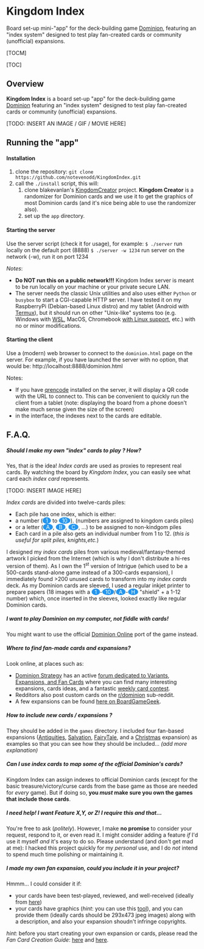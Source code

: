 <h1>Kingdom Index</h1>

Board set-up mini-"app" for the deck-building game [Dominion](https://en.wikipedia.org/wiki/Dominion_%28card_game%29), featuring an "index system" designed to test play fan-created cards or community (unofficial) expansions.

[TOCM]

[TOC]

## Overview

**Kingdom Index** is a board set-up "app" for the deck-building game [Dominion](https://en.wikipedia.org/wiki/Dominion_%28card_game%29) featuring an "index system" designed to test play fan-created cards or community (unofficial) expansions.

[TODO: INSERT AN  IMAGE / GIF / MOVIE  HERE]

## Running the "app"

#### Installation

1. clone the repository: `git clone https://github.com/notevenodd/KingdomIndex.git`
2. call the `./install` script, this will:
   1. clone blakevanlan's [KingdomCreator](https://github.com/blakevanlan/KingdomCreator "KingdomCreator") project. **Kingdom Creator** is a randomizer for Dominion cards and we use it to get the graphics of most Dominion cards (and it's nice being able to use the randomizer also).
   2. set up the `app` directory.

#### Starting the server

Use the server script (check it for usage), for example:
`$ ./server` run locally on the default port (8888)
`$ ./server -w 1234` run server on the network (-w), run it on port 1234

*Notes*:
* **Do NOT run this on a public network!!!** Kingdom Index server is meant to be run locally on your machine or your private secure LAN.
* The server needs the classic Unix utilities and also uses either `Python` or `busybox` to start a CGI-capable HTTP server. I have tested it on my RaspberryPi (Debian-based Linux distro) and my tablet (Android with [Termux](https://termux.com/ "Termux")), but it should run on other "Unix-like" systems too (e.g. Windows with [WSL](https://docs.microsoft.com/en-us/windows/wsl/ "WSL"), MacOS, Chromebook [with Linux support](https://support.google.com/chromebook/answer/9145439?hl=en), etc.) with no or minor modifications.

#### Starting the client

Use a (modern) web browser to connect to the `dominion.html` page on the server.
For example, if you have launched the server with no option, that would be: http://localhost:8888/dominion.html

Notes:
* If you have [qrencode](https://fukuchi.org/works/qrencode/) installed on the server, it will display a QR code with the URL to connect to. This can be convenient to quickly run the client from a tablet (note: displaying the board from a phone doesn't make much sense given the size of the screen)
* in the interface, the indexes next to the cards are editable.


## F.A.Q.

##### Should I make my own "*index*" cards to play ? How?

Yes, that *is* the idea! *Index cards* are used as proxies to represent real cards. By watching the board by *Kingdom Index*, you can easily see what card each *index card* represents.

[TODO: INSERT IMAGE HERE]


*Index cards* are divided into twelve-cards piles:
* Each pile has one index, which is either:
 * a number (<span style="background-color:#2196F3;color:#fff;display:inline-block;padding-left:8px;padding-right:8px;text-align:center;border-radius:50%">1</span> to <span style="background-color:#2196F3;color:#fff;display:inline-block;padding-left:8px;padding-right:8px;text-align:center;border-radius:50%">10</span>). (numbers are assigned to kingdom cards piles)
 * or a letter (<span style="background-color:#2196F3;color:#fff;display:inline-block;padding-left:8px;padding-right:8px;text-align:center;border-radius:50%">A</span>, <span style="background-color:#2196F3;color:#fff;display:inline-block;padding-left:8px;padding-right:8px;text-align:center;border-radius:50%">B</span>, <span style="background-color:#2196F3;color:#fff;display:inline-block;padding-left:8px;padding-right:8px;text-align:center;border-radius:50%">C</span>, ...) to be assigned to non-kindgom piles
* Each card in a pile also gets an individual number from 1 to 12. (*this is useful for split piles, knights,etc.*)

I designed my *index cards* piles from various medieval/fantasy-themed artwork I picked from the Internet (which is why I don't distribute a hi-res version of them). As I own the 1<sup>st</sup> version of Intrigue (which used to be a 500-cards stand-alone game instead of a 300-cards expansion), I immediately found >200 unused cards to transform into my *index cards* deck. As my Dominion cards are sleeved, I used a regular inkjet printer to prepare papers (18 images with a <span style="background-color:#2196F3;color:#fff;display:inline-block;padding-left:8px;padding-right:8px;text-align:center;border-radius:50%">1</span>-<span style="background-color:#2196F3;color:#fff;display:inline-block;padding-left:8px;padding-right:8px;text-align:center;border-radius:50%">10</span>/<span style="background-color:#2196F3;color:#fff;display:inline-block;padding-left:8px;padding-right:8px;text-align:center;border-radius:50%">A</span>-<span style="background-color:#2196F3;color:#fff;display:inline-block;padding-left:8px;padding-right:8px;text-align:center;border-radius:50%">H</span> "shield" + a 1-12 number) which, once inserted in the sleeves, looked exactly like regular Dominion cards.


##### I want to play Dominion on my computer, not fiddle with cards!

You might want to use the official [Dominion Online](https://www.dominion.games/) port of the game instead.

##### Where to find fan-made cards and expansions?

Look online, at places such as:

* [Dominion Strategy](https://dominionstrategy.com/ "Dominion Strategy") has an active [forum dedicated to Variants, Expansions, and Fan Cards](http://forum.dominionstrategy.com/index.php?board=11.0 "a great forum dedicated to Variants and Fan Cards") where you can find many interesting expansions, cards ideas, and a fantastic [weekly card contest](http://forum.dominionstrategy.com/index.php?topic=18987.0 "weekly card contest").
* Redditors also post custom cards on the [r/dominion](https://old.reddit.com/r/dominion/ "r/dominion") sub-reddit.
* A few expansions can be found [here on BoardGameGeek](https://www.boardgamegeek.com/boardgame/36218/dominion/expansions "here on BoardGameGeek").

##### How to include new cards / expansions ?

They should be added in the `games` directory. I included four fan-based expansions ([Antiquities](https://drive.google.com/drive/folders/19r-veyGWQOBQpYZGGdAZpN9A0PNaqvkW), [Salvation](https://boardgamegeek.com/boardgame/80435/salvation-fan-expansion-dominion), [FairyTale](https://boardgamegeek.com/boardgameexpansion/68281/fairy-tale-fan-expansion-dominion), and a [Christmas](https://reddit.com/r/dominion/comments/a6jauy/a_very_dominion_christmas) expansion) as examples so that you can see how they should be included... *(add more explanation)*

##### Can I use *index cards* to map some of the official Dominion's cards?

Kingdom Index can assign indexes to official Dominion cards (except for the basic treasure/victory/curse cards from the base game as those are needed for *every* game). But if doing so, **you *must* make sure you own the games that include those cards**.

##### I need help! I want Feature X,Y, or Z! I require this and that... 

You're free to ask (*politely*). However, I make **no promise** to consider your request, respond to it, or even read it. I might consider adding a feature *if* I'd use it myself *and* it's easy to do so. Please understand (and don't get mad at me): I hacked this project quickly for my *personal* use, and I do *not* intend to spend much time polishing or maintaining it.

##### I made my own fan expansion, could you include it in your project?

Hmmm... I could consider it if:
* your cards have been test-played, reviewed, and well-received (ideally from [here](http://forum.dominionstrategy.com/index.php?board=11.0))
* your cards have graphics (*hint*: you can use this [tool](https://shardofhonor.github.io/dominion-card-generator/index.html "tool")), and you can provide them (ideally cards should be 293x473 jpeg images) along with a description, and also your expansion shoudn't infringe copyrights.

*hint*: before you start creating your own expansion or cards, please read the *Fan Card Creation Guide*: [here](http://forum.dominionstrategy.com/index.php?topic=20045.0) and [here](http://wiki.dominionstrategy.com/index.php/Fan_Card_Creation_Guide).
